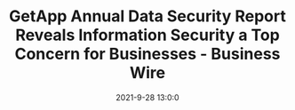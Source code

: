 ---
"title": "GetApp Annual Data Security Report Reveals Information Security a Top Concern for Businesses - Business Wire"
"date": "2021-9-28 13:0:0"
"feed_name": "GOOGLENEWSCONSTRUCTION"
"feed_website": "https://news.google.com/search?q=construction%2Bincident&hl=en-US&gl=US&ceid=US:en"
"feed_rss": "https://news.google.com/rss/search?q=construction%2Bincident&hl=en-US&gl=US&ceid=US:en"
"link": "https://www.businesswire.com/news/home/20210928005036/en/GetApp-Annual-Data-Security-Report-Reveals-Information-Security-a-Top-Concern-for-Businesses"
"source": "{'href': 'https://www.businesswire.com', 'title': 'Business Wire'}"
"file": "_posts/2021-1-1-9b27cb7341debf5019ee7811d20f6e83d203a3eb.md"
"accident": "0"
"drilling": "0"
"dead": "0"
"injured": "0"
"where": "unknown site"
"place": "unknown place"
---